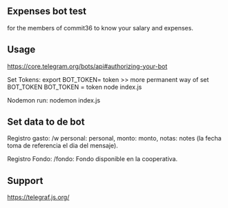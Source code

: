 ## Expenses bot test

for the members of commit36 to know your salary and expenses. 

## Usage
https://core.telegram.org/bots/api#authorizing-your-bot

Set Tokens:
    export BOT_TOKEN= token  >> more permanent way of set BOT_TOKEN
    BOT_TOKEN = token node index.js

Nodemon run:
    nodemon index.js

## Set data to de bot

Registro gasto:
/w personal: personal, monto: monto, notas: notes (la fecha toma de referencia el dia del mensaje).

Registro Fondo:
/fondo: Fondo disponible en la cooperativa.

## Support
https://telegraf.js.org/


